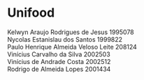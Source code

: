 # Unifood

Kelwyn Araujo Rodrigues de Jesus 1995078  
Nycolas Estanislau dos Santos 1999822  
Paulo Henrique Almeida Veloso Leite 208124  
Vinícius Carvalho da Silva 2002503  
Vinícius de Andrade Costa  2002512  
Rodrigo de Almeida Lopes 2001434
